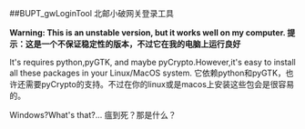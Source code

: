 ##BUPT_gwLoginTool
北邮小破网关登录工具

**Warning: This is an unstable version, but it works well on my computer.
提示：这是一个不保证稳定性的版本，不过它在我的电脑上运行良好**

It's requires python,pyGTK, and maybe pyCrypto.However,it's easy to install all these packages in your Linux/MacOS system.
它依赖python和pyGTK，也许还需要pyCrypto的支持。不过在你的linux或是macos上安装这些包会是很容易的。

Windows?What's that?...
瘟到死？那是什么？
